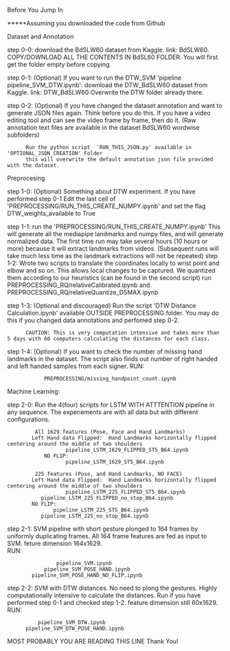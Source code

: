 Before You Jump In

*****Assuming you downloaded the code from Github

Dataset and Annotation

step 0-0: download the BdSLW60 dataset from Kaggle. link: BdSLW60. 
          COPY/DOWNLOAD ALL THE CONTENTS IN BdSL60 FOLDER. You will first get the folder empty before copying.
       
step 0-1: (Optional) If you want to run the DTW_SVM 'pipeline pipeline_SVM_DTW.ipynb':
	  download the DTW_BdSLW60 dataset from Kaggle. link: DTW_BdSLW60 
	  Overwrite the DTW folder already there.
	  
step 0-2: (Optional) If you have changed the dataset annotation and want to generate JSON files again. 
          Think before you do this. If you have a video editing tool and can see the video frame by frame, then do it.
          (Raw annotation text files are available in the dataset BdSLW60 wordwise subfolders)
          
          Run the python script  'RUN_THIS_JSON.py' available in 'OPTIONAL_JSON_CREATION' Folder 
          this will overwrite the default annotation json file provided with the dataset.

Preprocesing

step 1-0: (Optional) Something about DTW experiment. If you have performed step 0-1
	  Edit the last cell of 'PREPROCESSING/RUN_THIS_CREATE_NUMPY.ipynb' and set the flag DTW_weights_available  to True
	  
step 1-1: run the 'PREPROCESSING/RUN_THIS_CREATE_NUMPY.ipynb'
          This will generate all the mediapipe landmarks and numpy files, and will generate normalized data.
          The first time run may take several hours (10 hours or more) because it will extract landmarks from videos.
          (Subsequent runs will take much less time as the landmark extractions will not be repeated)
step 1-2: Wrote two scripts to translate the coordinates locally to wrist point and elbow  and so on. This allows local changes to be captured. We quantized them according to our heuristics (can be found in the second script)
	  run PREPROCESSING_RQ/relativeCalibrated.ipynb and PREPROCESSING_RQ/relativeQuantize_D5MAX.ipynb
          
step 1-3: (Optional and discouraged) Run the script 'DTW Distance Calculation.ipynb' available OUTSIDE PREPROCESSING folder.
          You may do this if you changed data annotations and perfomed step 0-2. 
          
          CAUTION: This is very computation intensive and takes more than 5 days with 60 computers calculating the distances for each class.
          
step 1-4: (Optional) If you want to check the number of missing hand landmarks in the dataset. The script also finds out number of right handed and left handed samples from each signer.
          RUN: 
	  
             	PREPROCESSING/missing_handpoint_count.ipynb
              
              
Machine Learning:

step 2-0: Run the 4(four) scripts for LSTM WITH ATTTENTION pipeline in any sequence.
          The experiements are with all data but with different configurations.
            
             All 1629 features (Pose, Face and Hand Landmarks)
        	Left Hand data Flipped:  Hand Landmarks horizontally flipped centering around the middle of two shoulders
                       pipeline_LSTM_1629_FLIPPED_ST5_B64.ipynb
                NO FLIP: 
                       pipeline_LSTM_1629_ST5_B64.ipynb
                       
             225 features (Pose, and Hand Landmarks, NO FACE)
        	Left Hand data Flipped:  Hand Landmarks horizontally flipped centering around the middle of two shoulders
                       pipeline_LSTM_225_FLIPPED_ST5_B64.ipynb
		       pipeline_LSTM_225_FLIPPED_no_stop_B64.ipynb
        	NO FLIP:  
          	       pipeline_LSTM_225_ST5_B64.ipynb
		       pipeline_LSTM_225_no_stop_B64.ipynb

step 2-1: SVM pipeline with short gesture plonged to 164 frames by uniformly duplicating frames. All 164 frame features are fed as input to SVM.
          feture dimension 164x1629.   
	  RUN: 
	  
              		pipeline_SVM.ipynb
	      		pipeline_SVM_POSE_HAND.ipynb
	 		pipeline_SVM_POSE_HAND_NO_FLIP.ipynb
	      
step 2-2: SVM with DTW distances. No need to plong the gestures. Highly computationally intensive to calculate the distances.
          Run if you have performed step 0-1 and checked step 1-2.
          feature dimension still 60x1629.
	  RUN:
	  
              pipeline_SVM_DTW.ipynb
	      pipeline_SVM_DTW_POSE_HAND.ipynb
              
              
MOST PROBABLY YOU ARE READING THIS LINE
Thank You!
